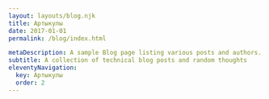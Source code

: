 ```yaml
---
layout: layouts/blog.njk
title: Артыкулы
date: 2017-01-01
permalink: /blog/index.html

metaDescription: A sample Blog page listing various posts and authors.
subtitle: A collection of technical blog posts and random thoughts
eleventyNavigation:
  key: Артыкулы
  order: 2
---
```

